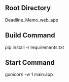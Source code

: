 ## Root Directory
  
  Deadline_Memo_web_app

  
## Build Command

  pip install -r requirements.txt


## Start Command
  
  gunicorn -w 1 main:app